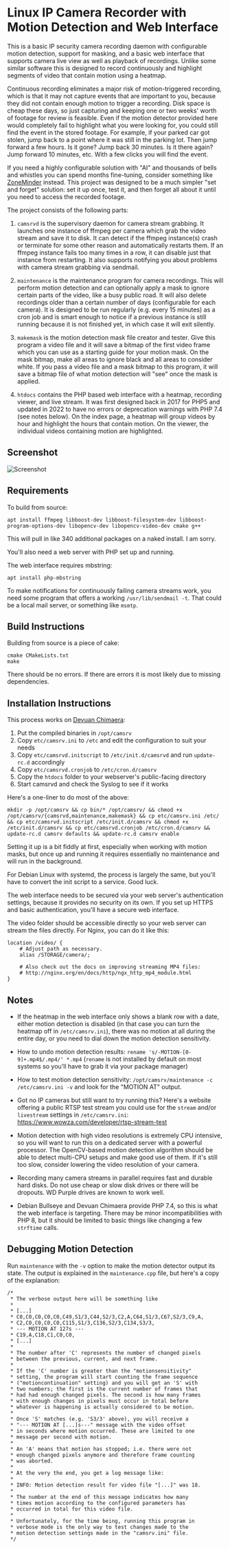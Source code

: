 # Linux IP Camera Recorder with Motion Detection and Web Interface

This is a basic IP security camera recording daemon with configurable motion detection, support for masking, and a basic web interface that supports camera live view as well as playback of recordings. Unlike some similar software this is designed to record continuously and highlight segments of video that contain motion using a heatmap.

Continuous recording eliminates a major risk of motion-triggered recording, which is that it may not capture events that are important to you, because they did not contain enough motion to trigger a recording. Disk space is cheap these days, so just capturing and keeping one or two weeks' worth of footage for review is feasible. Even if the motion detector provided here would completely fail to highlight what you were looking for, you could still find the event in the stored footage. For example, if your parked car got stolen, jump back to a point where it was still in the parking lot. Then jump forward a few hours. Is it gone? Jump back 30 minutes. Is it there again? Jump forward 10 minutes, etc. With a few clicks you will find the event.

If you need a highly configurable solution with "AI" and thousands of bells and whistles you can spend months fine-tuning, consider something like [ZoneMinder](https://github.com/ZoneMinder/zoneminder) instead. This project was designed to be a much simpler "set and forget" solution: set it up once, test it, and then forget all about it until you need to access the recorded footage.

The project consists of the following parts:

1. `camsrvd` is the supervisory daemon for camera stream grabbing. It launches one instance of ffmpeg per camera which grab the video stream and save it to disk. It can detect if the ffmpeg instance(s) crash or terminate for some other reason and automatically restarts them. If an ffmpeg instance fails too many times in a row, it can disable just that instance from restarting. It also supports notifying you about problems with camera stream grabbing via sendmail.

2. `maintenance` is the maintenance program for camera recordings. This will perform motion detection and can optionally apply a mask to ignore certain parts of the video, like a busy public road. It will also delete recordings older than a certain number of days (configurable for each camera). It is designed to be run regularly (e.g. every 15 minutes) as a cron job and is smart enough to notice if a previous instance is still running because it is not finished yet, in which case it will exit silently.

3. `makemask` is the motion detection mask file creator and tester. Give this program a video file and it will save a bitmap of the first video frame which you can use as a starting guide for your motion mask. On the mask bitmap, make all areas to ignore black and all areas to consider white. If you pass a video file and a mask bitmap to this program, it will save a bitmap file of what motion detection will "see" once the mask is applied.

4. `htdocs` contains the PHP based web interface with a heatmap, recording viewer, and live stream. It was first designed back in 2017 for PHP5 and updated in 2022 to have no errors or deprecation warnings with PHP 7.4 (see notes below). On the index page, a heatmap will group videos by hour and highlight the hours that contain motion. On the viewer, the individual videos containing motion are highlighted.

Screenshot
----------
![Screenshot](https://i.imgur.com/zgAwLmu.png)

Requirements
------------

To build from source:

```
apt install ffmpeg libboost-dev libboost-filesystem-dev libboost-program-options-dev libopencv-dev libopencv-video-dev cmake g++
```

This will pull in like 340 additional packages on a naked install. I am sorry.

You'll also need a web server with PHP set up and running.

The web interface requires mbstring:

```
apt install php-mbstring
```

To make notifications for continuously failing camera streams work, you need some program that offers a working `/usr/lib/sendmail -t`. That could be a local mail server, or something like `msmtp`.

Build Instructions
------------------
Building from source is a piece of cake:

```
cmake CMakeLists.txt
make
```

There should be no errors. If there are errors it is most likely due to missing dependencies.

Installation Instructions
-------------------------

This process works on [Devuan Chimaera](https://www.devuan.org/):

1. Put the compiled binaries in `/opt/camsrv`
1. Copy `etc/camsrv.ini` to `/etc` and edit the configuration to suit your needs
1. Copy `etc/camsrvd.initscript` to `/etc/init.d/camsrvd` and run `update-rc.d` accordingly
1. Copy `etc/camsrvd.cronjob` to `/etc/cron.d/camsrv`
1. Copy the `htdocs` folder to your webserver's public-facing directory
1. Start camsrvd and check the Syslog to see if it works

Here's a one-liner to do most of the above:

```
mkdir -p /opt/camsrv && cp bin/* /opt/camsrv/ && chmod +x /opt/camsrv/{camsrvd,maintenance,makemask} && cp etc/camsrv.ini /etc/ && cp etc/camsrvd.initscript /etc/init.d/camsrv && chmod +x /etc/init.d/camsrv && cp etc/camsrvd.cronjob /etc/cron.d/camsrv && update-rc.d camsrv defaults && update-rc.d camsrv enable
```

Setting it up is a bit fiddly at first, especially when working with motion masks, but once up and running it requires essentially no maintenance and will run in the background.

For Debian Linux with systemd, the process is largely the same, but you'll have to convert the init script to a service. Good luck.

The web interface needs to be secured via your web server's authentication settings, because it provides no security on its own. If you set up HTTPS and basic authentication, you'll have a secure web interface. 

The video folder should be accessible directly so your web server can stream the files directly. For Nginx, you can do it like this:

```
location /video/ {
    # Adjust path as necessary.
    alias /STORAGE/camera/;
    
    # Also check out the docs on improving streaming MP4 files:
    # http://nginx.org/en/docs/http/ngx_http_mp4_module.html
}
```

Notes
-----
* If the heatmap in the web interface only shows a blank row with a date, either motion detection is disabled (in that case you can turn the heatmap off in `/etc/camsrv.ini`), there was no motion at all during the entire day, or you need to dial down the motion detection sensitivity.

* How to undo motion detection results: `rename 's/-MOTION-[0-9]+.mp4$/.mp4/' *.mp4` (`rename` is not installed by default on most systems so you'll have to grab it via your package manager)

* How to test motion detection sensitivity: `/opt/camsrv/maintenance -c /etc/camsrv.ini -v` and look for the "MOTION AT" output.

* Got no IP cameras but still want to try running this? Here's a website offering a public RTSP test stream you could use for the `stream` and/or `livestream` settings in `/etc/camsrv.ini`: https://www.wowza.com/developer/rtsp-stream-test

* Motion detection with high video resolutions is extremely CPU intensive, so you will want to run this on a dedicated server with a powerful processor. The OpenCV-based motion detection algorithm should be able to detect multi-CPU setups and make good use of them. If it's still too slow, consider lowering the video resolution of your camera.

* Recording many camera streams in parallel requires fast and durable hard disks. Do not use cheap or slow disk drives or there will be dropouts. WD Purple drives are known to work well.

* Debian Bullseye and Devuan Chimaera provide PHP 7.4, so this is what the web interface is targeting. There may be minor incompatibilities with PHP 8, but it should be limited to basic things like changing a few `strftime` calls.


Debugging Motion Detection
--------------------------

Run `maintenance` with the `-v` option to make the motion detector output its state. The output is explained in the `maintenance.cpp` file, but here's a copy of the explanation:

```
/*
 * The verbose output here will be something like
 *
 * [...]
 * C0,C0,C0,C0,C0,C49,S1/3,C44,S2/3,C2,A,C64,S1/3,C67,S2/3,C9,A,
 * C2,C0,C0,C0,C0,C115,S1/3,C136,S2/3,C134,S3/3,
 * --- MOTION AT 127s ---
 * C19,A,C18,C1,C0,C0,
 * [...]
 *
 * The number after 'C' represents the number of changed pixels
 * between the previous, current, and next frame.
 *
 * If the 'C' number is greater than the "motionsensitivity"
 * setting, the program will start counting the frame sequence
 * ("motioncontinuation" setting) and you will get an 'S' with
 * two numbers; the first is the current number of frames that
 * had had enough changed pixels. The second is how many frames
 * with enough changes in pixels must occur in total before
 * whatever is happening is actually considered to be motion.
 *
 * Once 'S' matches (e.g. 'S3/3' above), you will receive a
 * "--- MOTION AT [...]s---" message with the video offset
 * in seconds where motion occurred. These are limited to one
 * message per second with motion.
 *
 * An 'A' means that motion has stopped; i.e. there were not
 * enough changed pixels anymore and therefore frame counting
 * was aborted.
 *
 * At the very the end, you get a log message like:
 *
 * INFO: Motion detection result for video file "[...]" was 18.
 *
 * The number at the end of this message indicates how many
 * times motion according to the configured parameters has
 * occurred in total for this video file.
 *
 * Unfortunately, for the time being, running this program in
 * verbose mode is the only way to test changes made to the
 * motion detection settings made in the "camsrv.ini" file.
 */
```
